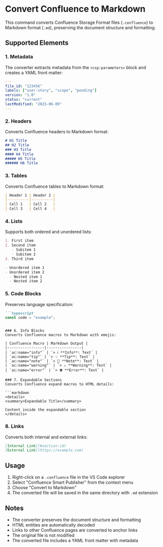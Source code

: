 # Convert Confluence to Markdown

This command converts Confluence Storage Format files (`.confluence`) to Markdown format (`.md`), preserving the document structure and formatting.

## Supported Elements

### 1. Metadata
The converter extracts metadata from the `<csp:parameters>` block and creates a YAML front matter:

```yaml
---
file_id: "123456"
labels: ["user-story", "scope", "pending"]
version: "1.0"
status: "current"
lastModified: "2025-06-09"
---
```

### 2. Headers
Converts Confluence headers to Markdown format:

```markdown
# H1 Title
## H2 Title
### H3 Title
#### H4 Title
##### H5 Title
###### H6 Title
```

### 3. Tables
Converts Confluence tables to Markdown format:

```markdown
| Header 1 | Header 2 |
|----------|----------|
| Cell 1   | Cell 2   |
| Cell 3   | Cell 4   |
```

### 4. Lists
Supports both ordered and unordered lists:

```markdown
1. First item
2. Second item
   - Subitem 1
   - Subitem 2
3. Third item

- Unordered item 1
- Unordered item 2
  - Nested item 1
  - Nested item 2
```

### 5. Code Blocks
Preserves language specification:

```markdown
```typescript
const code = "example";
```
```

### 6. Info Blocks
Converts Confluence macros to Markdown with emojis:

| Confluence Macro | Markdown Output |
|-----------------|----------------|
| `ac:name="info"` | `> ℹ️ **Info**: Text` |
| `ac:name="tip"` | `> 💡 **Tip**: Text` |
| `ac:name="note"` | `> 📝 **Note**: Text` |
| `ac:name="warning"` | `> ⚠️ **Warning**: Text` |
| `ac:name="error"` | `> ⛔ **Error**: Text` |

### 7. Expandable Sections
Converts Confluence expand macros to HTML details:

```markdown
<details>
<summary>Expandable Title</summary>

Content inside the expandable section
</details>
```

### 8. Links
Converts both internal and external links:

```markdown
[Internal Link](#section-id)
[External Link](https://example.com)
```

## Usage

1. Right-click on a `.confluence` file in the VS Code explorer
2. Select "Confluence Smart Publisher" from the context menu
3. Choose "Convert to Markdown"
4. The converted file will be saved in the same directory with `.md` extension

## Notes

- The converter preserves the document structure and formatting
- HTML entities are automatically decoded
- Links to other Confluence pages are converted to anchor links
- The original file is not modified
- The converted file includes a YAML front matter with metadata 